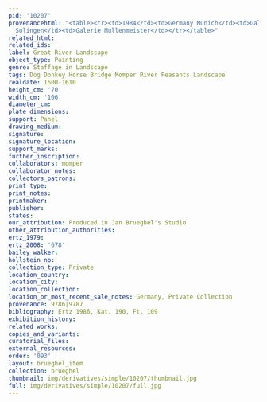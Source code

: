 ```yaml
---
pid: '10207'
provenancehtml: "<table><tr><td>1984</td><td>Germany Munich</td><td>Galerie Scheidwimmer</td></tr><tr><td>1984</td><td>Germany
  Solingen</td><td>Galerie Mullenmeister</td></tr></table>"
related_html:
related_ids:
label: Great River Landscape
object_type: Painting
genre: Staffage in Landscape
tags: Dog Donkey Horse Bridge Momper River Peasants Landscape
realdate: 1600-1610
height_cm: '70'
width_cm: '106'
diameter_cm:
plate_dimensions:
support: Panel
drawing_medium:
signature:
signature_location:
support_marks:
further_inscription:
collaborators: momper
collaborator_notes:
collectors_patrons:
print_type:
print_notes:
printmaker:
publisher:
states:
our_attribution: Produced in Jan Brueghel's Studio
other_attribution_authorities:
ertz_1979:
ertz_2008: '678'
bailey_walker:
hollstein_no:
collection_type: Private
location_country:
location_city:
location_collection:
location_or_most_recent_sale_notes: Germany, Private Collection
provenance: 9786|9787
bibliography: Ertz 1986, Kat. 190, Ft. 109
exhibition_history:
related_works:
copies_and_variants:
curatorial_files:
external_resources:
order: '093'
layout: brueghel_item
collection: brueghel
thumbnail: img/derivatives/simple/10207/thumbnail.jpg
full: img/derivatives/simple/10207/full.jpg
---
```

